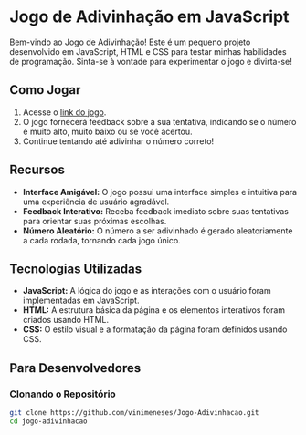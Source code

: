 # Jogo de Adivinhação em JavaScript

Bem-vindo ao Jogo de Adivinhação! Este é um pequeno projeto desenvolvido em JavaScript, HTML e CSS para testar minhas habilidades de programação. Sinta-se à vontade para experimentar o jogo e divirta-se!

## Como Jogar

1. Acesse o [link do jogo](https://jogo-adivinhacao-idaqcwobf-vinimeneses-projects.vercel.app/).
2. O jogo fornecerá feedback sobre a sua tentativa, indicando se o número é muito alto, muito baixo ou se você acertou.
3. Continue tentando até adivinhar o número correto!

## Recursos

- **Interface Amigável:** O jogo possui uma interface simples e intuitiva para uma experiência de usuário agradável.
- **Feedback Interativo:** Receba feedback imediato sobre suas tentativas para orientar suas próximas escolhas.
- **Número Aleatório:** O número a ser adivinhado é gerado aleatoriamente a cada rodada, tornando cada jogo único.

## Tecnologias Utilizadas

- **JavaScript:** A lógica do jogo e as interações com o usuário foram implementadas em JavaScript.
- **HTML:** A estrutura básica da página e os elementos interativos foram criados usando HTML.
- **CSS:** O estilo visual e a formatação da página foram definidos usando CSS.


## Para Desenvolvedores 

### Clonando o Repositório
```bash
git clone https://github.com/vinimeneses/Jogo-Adivinhacao.git
cd jogo-adivinhacao
